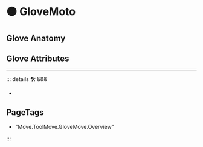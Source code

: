# 🟠 <move>GloveMoto</move>

## Glove Anatomy

## Glove Attributes

---

<!-- =================================================== -->
<!-- =================================================== -->
<!-- =================================================== -->
<!-- =================================================== -->
<!-- =================================================== -->
::: details 🛠 <dev>&&&</dev>

-

<h2>PageTags</h2>

- "Move.ToolMove.GloveMove.Overview"

:::
